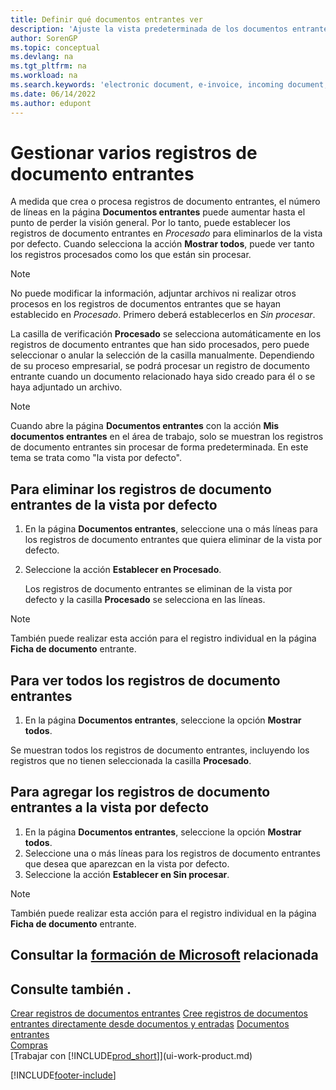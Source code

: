 ```yaml
---
title: Definir qué documentos entrantes ver
description: 'Ajuste la vista predeterminada de los documentos entrantes, como facturas electrónicas, para mejorar el resumen de registros procesados y sin procesar.'
author: SorenGP
ms.topic: conceptual
ms.devlang: na
ms.tgt_pltfrm: na
ms.workload: na
ms.search.keywords: 'electronic document, e-invoice, incoming document, OCR, ecommerce, document exchange, import invoice'
ms.date: 06/14/2022
ms.author: edupont
---
```

# <a name="manage-many-incoming-document-records" />Gestionar varios registros de documento entrantes

A medida que crea o procesa registros de documento entrantes, el número de líneas en la página **Documentos entrantes** puede aumentar hasta el punto de perder la visión general. Por lo tanto, puede establecer los registros de documento entrantes en *Procesado* para eliminarlos de la vista por defecto. Cuando selecciona la acción **Mostrar todos**, puede ver tanto los registros procesados como los que están sin procesar.

> [!NOTE]  
> No puede modificar la información, adjuntar archivos ni realizar otros procesos en los registros de documentos entrantes que se hayan establecido en *Procesado*. Primero deberá establecerlos en *Sin procesar*.

La casilla de verificación **Procesado** se selecciona automáticamente en los registros de documento entrantes que han sido procesados, pero puede seleccionar o anular la selección de la casilla manualmente. Dependiendo de su proceso empresarial, se podrá procesar un registro de documento entrante cuando un documento relacionado haya sido creado para él o se haya adjuntado un archivo.

> [!NOTE]  
> Cuando abre la página **Documentos entrantes** con la acción **Mis documentos entrantes** en el área de trabajo, solo se muestran los registros de documento entrantes sin procesar de forma predeterminada. En este tema se trata como "la vista por defecto".

## <a name="to-remove-incoming-document-records-from-the-default-view" />Para eliminar los registros de documento entrantes de la vista por defecto

1. En la página **Documentos entrantes**, seleccione una o más líneas para los registros de documento entrantes que quiera eliminar de la vista por defecto.
2. Seleccione la acción **Establecer en Procesado**.

    Los registros de documento entrantes se eliminan de la vista por defecto y la casilla **Procesado** se selecciona en las líneas.

> [!NOTE]  
> También puede realizar esta acción para el registro individual en la página **Ficha de documento** entrante.

## <a name="to-view-all-incoming-document-records" />Para ver todos los registros de documento entrantes

1. En la página **Documentos entrantes**, seleccione la opción **Mostrar todos**.

Se muestran todos los registros de documento entrantes, incluyendo los registros que no tienen seleccionada la casilla **Procesado**.

## <a name="to-add-incoming-document-records-to-the-default-view" />Para agregar los registros de documento entrantes a la vista por defecto

1. En la página **Documentos entrantes**, seleccione la opción **Mostrar todos**.
2. Seleccione una o más líneas para los registros de documento entrantes que desea que aparezcan en la vista por defecto.
3. Seleccione la acción **Establecer en Sin procesar**.  

> [!NOTE]  
> También puede realizar esta acción para el registro individual en la página **Ficha de documento** entrante.

## <a name="see-related-microsoft-trainingtrainingmodulesincoming-documents-dynamics--business-central" />Consultar la [formación de Microsoft](/training/modules/incoming-documents-dynamics-365-business-central/) relacionada

## <a name="see-also" />Consulte también .
  
[Crear registros de documentos entrantes](across-how-create-income-document-records.md)
[Cree registros de documentos entrantes directamente desde documentos y entradas](across-how-connect-disconnect-income-document-records.md)
[Documentos entrantes](across-income-documents.md)  
[Compras](purchasing-manage-purchasing.md)  
[Trabajar con [!INCLUDE[prod_short](includes/prod_short.md)]](ui-work-product.md)


[!INCLUDE[footer-include](includes/footer-banner.md)]
